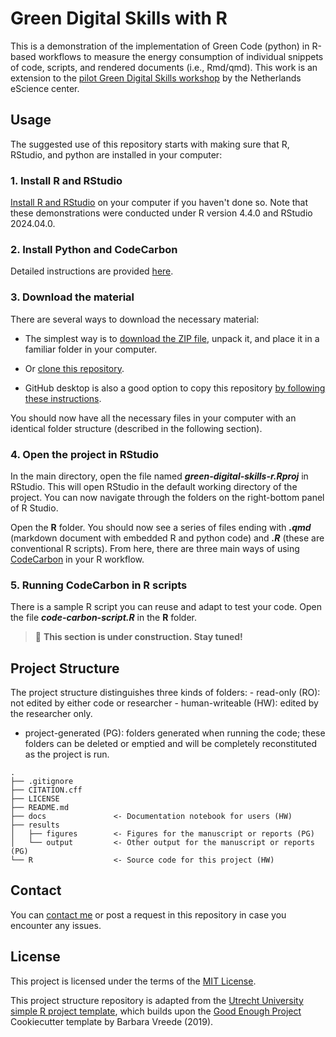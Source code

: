 # Green Digital Skills with R

This is a demonstration of the implementation of Green Code (python) in R-based workflows to measure the energy consumption of individual snippets of code, scripts, and rendered documents (i.e., Rmd/qmd).
This work is an extension to the [pilot Green Digital Skills workshop](https://github.com/esciencecenter-digital-skills/green-digital-skills) by the Netherlands eScience center.

## Usage

The suggested use of this repository starts with making sure that R, RStudio, and python are installed in your computer:

### 1. Install R and RStudio

[Install R and RStudio](https://posit.co/download/rstudio-desktop/) on your computer if you haven't done so.
Note that these demonstrations were conducted under R version 4.4.0 and RStudio 2024.04.0.

### 2. Install Python and CodeCarbon

Detailed instructions are provided [here](https://esciencecenter-digital-skills.github.io/green-digital-skills/modules/software-development-handson/exercises_codecarbon).

### 3. Download the material

There are several ways to download the necessary material:

-  The simplest way is to [download the ZIP file](https://github.com/javimangal/green-digital-skills-r/archive/refs/heads/main.zip), unpack it, and place it in a familiar folder in your computer.

-  Or [clone this repository](https://docs.github.com/en/repositories/creating-and-managing-repositories/cloning-a-repository).

-  GitHub desktop is also a good option to copy this repository [by following these instructions](https://docs.github.com/en/desktop/overview/getting-started-with-github-desktop).

You should now have all the necessary files in your computer with an identical folder structure (described in the following section).

### 4. Open the project in RStudio

In the main directory, open the file named ***green-digital-skills-r.Rproj*** in RStudio. This will open RStudio in the default working directory of the project. You can now navigate through the folders on the right-bottom panel of R Studio.

Open the **R** folder. You should now see a series of files ending with ***.qmd*** (markdown document with embedded R and python code) and ***.R*** (these are conventional R scripts). From here, there are three main ways of using [CodeCarbon](https://mlco2.github.io/codecarbon/) in your R workflow. 

### 5. Running CodeCarbon in R scripts

There is a sample R script you can reuse and adapt to test your code. Open the file ***code-carbon-script.R*** in the **R** folder.

> 🚧 **This section is under construction. Stay tuned!**

## Project Structure

The project structure distinguishes three kinds of folders: - read-only (RO): not edited by either code or researcher - human-writeable (HW): edited by the researcher only.
- project-generated (PG): folders generated when running the code; these folders can be deleted or emptied and will be completely reconstituted as the project is run.

```         
.
├── .gitignore
├── CITATION.cff
├── LICENSE
├── README.md
├── docs               <- Documentation notebook for users (HW)
├── results
│   ├── figures        <- Figures for the manuscript or reports (PG)
│   └── output         <- Other output for the manuscript or reports (PG)
└── R                  <- Source code for this project (HW)
```

## Contact 

You can [contact me](mailto:j.mancillagalindo@uu.nl) or post a request in this repository in case you encounter any issues.

## License

This project is licensed under the terms of the [MIT License](/LICENSE).

This project structure repository is adapted from the [Utrecht University simple R project template](https://github.com/UtrechtUniversity/simple-r-project), which builds upon the [Good Enough Project](https://github.com/bvreede/good-enough-project) Cookiecutter template by Barbara Vreede (2019).

